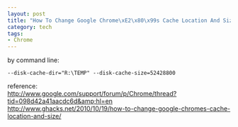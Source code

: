 ```yaml
--- 
layout: post
title: "How To Change Google Chrome\xE2\x80\x99s Cache Location And Size"
category: tech
tags: 
- Chrome
---
```

by command line:

	--disk-cache-dir="R:\TEMP" --disk-cache-size=52428800

reference:  
<http://www.google.com/support/forum/p/Chrome/thread?tid=098d42a41aacdc6d&amp;hl=en>  
<http://www.ghacks.net/2010/10/19/how-to-change-google-chromes-cache-location-and-size/>
